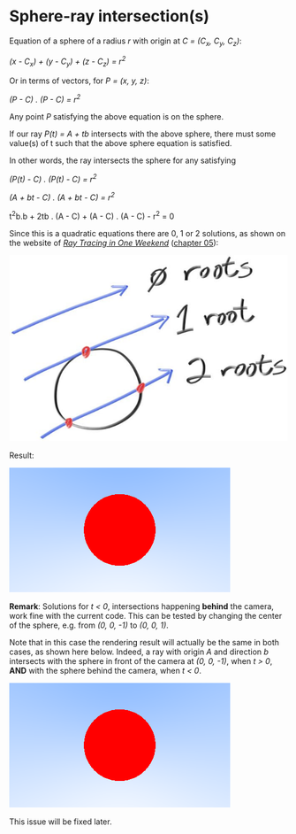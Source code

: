 # Sphere-ray intersection(s)
Equation of a sphere of a radius _r_ with origin at _C = (C<sub>x</sub>, C<sub>y</sub>, C<sub>z</sub>)_:

_(x - C<sub>x</sub>) + (y - C<sub>y</sub>) + (z - C<sub>z</sub>) = r<sup>2</sup>_

Or in terms of vectors, for _P = (x, y, z)_:

_(P - C) . (P - C) = r<sup>2</sup>_

Any point _P_ satisfying the above equation is on the sphere.

If our ray _P(t) = A + tb_ intersects with the above sphere, there must some value(s) of t such that the above sphere equation is satisfied.

In other words, the ray intersects the sphere for any satisfying

_(P(t) - C) . (P(t) - C) = r<sup>2</sup>_

_(A + bt - C) . (A + bt - C) = r<sup>2</sup>_

t<sup>2</sup>b.b + 2tb . (A - C) + (A - C) . (A - C) - r<sup>2</sup> = 0

Since this is a quadratic equations there are 0, 1 or 2 solutions, as shown on the website of [_Ray Tracing in One Weekend_](https://raytracing.github.io/books/RayTracingInOneWeekend.html) ([chapter 05](https://raytracing.github.io/books/RayTracingInOneWeekend.html#addingasphere)):

![Sphere-ray intersections](images/fig-1.04-ray-sphere.jpg)

Result:

![Sphere-ray interesection rendering results](images/sphere.png)

**Remark**: Solutions for _t < 0_, intersections happening **behind** the camera, work fine with the current code. This can be tested by changing the center of the sphere, e.g. from _(0, 0, -1)_ to _(0, 0, 1)_.

Note that in this case the rendering result will actually be the same in both cases, as shown here below.
Indeed, a ray with origin _A_ and direction _b_ intersects with the sphere in front of the camera at _(0, 0, -1)_, when _t > 0_, **AND** with the sphere behind the camera, when _t < 0_.

![Sphere-ray interesection rendering results, when the sphere center is behind the camera](images/sphere_behind_camera.png)

This issue will be fixed later.